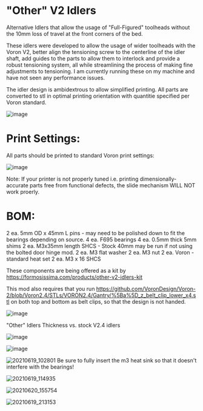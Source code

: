# "Other" V2 Idlers
 Alternative Idlers that allow the usage of "Full-Figured" toolheads without the 10mm loss of travel at the front corners of the bed.

These idlers were developed to allow the usage of wider toolheads with the Voron V2, better align the tensioning screw to the centerline of the idler shaft, add guides to the parts to allow them to interlock and provide a robust tensioning system, all while streamlining the process of making fine adjustments to tensioning. 
I am currently running these on my machine and have not seen any performance issues.  

The idler design is ambidextrous to allow simplified printing. All parts are converted to stl in optimal printing orientation with quantitie specified per Voron standard. 

![image](https://user-images.githubusercontent.com/65414930/123886695-a1619680-d915-11eb-8a33-212a3cb1b8ef.png)


# Print Settings:
All parts should be printed to standard Voron print settings:

![image](https://user-images.githubusercontent.com/65414930/123886729-b63e2a00-d915-11eb-81b5-52c1082b56c9.png)

Note: If your printer is not properly tuned i.e. printing dimensionally-accurate parts free from functional defects, the slide mechanism WILL NOT work proerly. 

# BOM:
2 ea. 5mm OD x 45mm L pins - may need to be polished down to fit the bearings depending on source. 
4 ea. F695 bearings
4 ea. 0.5mm thick 5mm shims
2 ea. M3x35mm length SHCS - Stock 40mm may be run if not using the bolted door hinge mod. 
2 ea. M3 flat washer
2 ea. M3 nut
2 ea. Voron - standard heat set
2 ea. M3 x 16 SHCS

These components are being offered as a kit by https://formosissima.com/products/other-v2-idlers-kit

This mod also requires that you run https://github.com/VoronDesign/Voron-2/blob/Voron2.4/STLs/VORON2.4/Gantry/%5Ba%5D_z_belt_clip_lower_x4.stl
on both top and bottom as belt clips, so that the design is not handed. 


![image](https://user-images.githubusercontent.com/65414930/122688357-6a86d480-d1e1-11eb-9a6a-7131d131655e.png)

"Other" Idlers Thickness vs. stock V2.4 idlers


![image](https://user-images.githubusercontent.com/65414930/122688376-7ffbfe80-d1e1-11eb-84d0-311bcf6c26bf.png)



![image](https://user-images.githubusercontent.com/65414930/122688437-c6515d80-d1e1-11eb-84bf-6041ab9b4e93.png)


![20210619_102801](https://user-images.githubusercontent.com/65414930/122848149-98961280-d2ce-11eb-99c0-5b0b7387a849.jpg)
Be sure to fully insert the m3 heat sink so that it doesn't interfere with the bearings!

![20210619_114935](https://user-images.githubusercontent.com/65414930/122848219-b95e6800-d2ce-11eb-8364-58fcbf4ed25d.jpg)


![20210620_155754](https://user-images.githubusercontent.com/65414930/122848232-bd8a8580-d2ce-11eb-8203-3d85482990ca.jpg)

![20210619_213153](https://user-images.githubusercontent.com/65414930/122848297-e14dcb80-d2ce-11eb-9942-082bb1cd4e2e.jpg)
